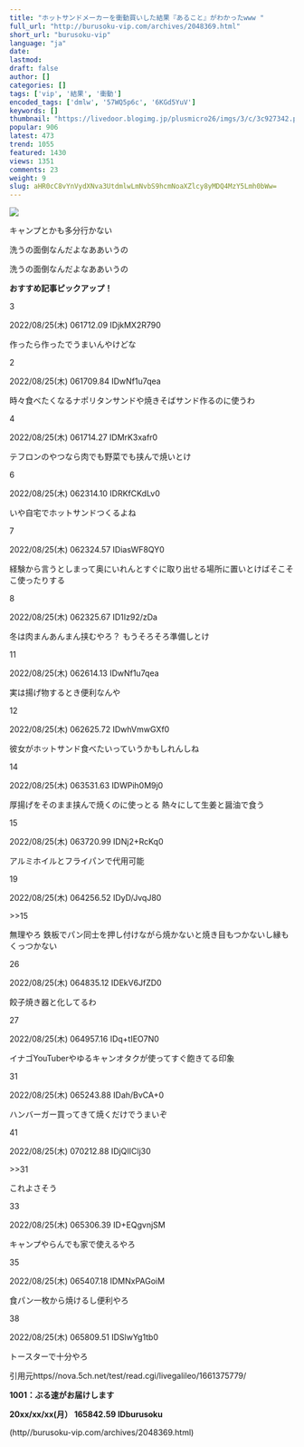 ```yaml
---
title: "ホットサンドメーカーを衝動買いした結果『あること』がわかったwww "
full_url: "http://burusoku-vip.com/archives/2048369.html"
short_url: "burusoku-vip"
language: "ja"
date: 
lastmod: 
draft: false
author: []
categories: []
tags: ['vip', '結果', '衝動']
encoded_tags: ['dmlw', '57WQ5p6c', '6KGd5YuV']
keywords: []
thumbnail: "https://livedoor.blogimg.jp/plusmicro26/imgs/3/c/3c927342.png"
popular: 906
latest: 473
trend: 1055
featured: 1430
views: 1351
comments: 23
weight: 9
slug: aHR0cC8vYnVydXNva3UtdmlwLmNvbS9hcmNoaXZlcy8yMDQ4MzY5Lmh0bWw=
---
```


![](https://livedoor.blogimg.jp/plusmicro26/imgs/3/c/3c927342.png)

<div><p>キャンプとかも多分行かない</p><p>洗うの面倒なんだよなああいうの</p><p>洗うの面倒なんだよなああいうの</p><p><b>おすすめ記事ピックアップ！</b></p> <p class='g-ad1'> </p> <p class='g-ad2'> </p> <p></p> <p>3 <p> 2022/08/25(木) 061712.09 IDjkMX2R790</p></p><p> 作ったら作ったでうまいんやけどな </p> <p>2 <p> 2022/08/25(木) 061709.84 IDwNf1u7qea</p></p><p> 時々食べたくなるナポリタンサンドや焼きそばサンド作るのに使うわ </p> <p>4 <p> 2022/08/25(木) 061714.27 IDMrK3xafr0</p></p><p> テフロンのやつなら肉でも野菜でも挟んで焼いとけ </p> <p>6 <p> 2022/08/25(木) 062314.10 IDRKfCKdLv0</p></p><p> いや自宅でホットサンドつくるよね </p> <p>7 <p> 2022/08/25(木) 062324.57 IDiasWF8QY0</p></p><p> 経験から言うとしまって奥にいれんとすぐに取り出せる場所に置いとけばそこそこ使ったりする </p> <p>8 <p> 2022/08/25(木) 062325.67 ID1Iz92/zDa</p></p><p> 冬は肉まんあんまん挟むやろ？ もうそろそろ準備しとけ </p> <p></p> <p>11 <p> 2022/08/25(木) 062614.13 IDwNf1u7qea</p></p><p> 実は揚げ物するとき便利なんや </p> <p>12 <p> 2022/08/25(木) 062625.72 IDwhVmwGXf0</p></p><p> 彼女がホットサンド食べたいっていうかもしれんしね </p> <p>14 <p> 2022/08/25(木) 063531.63 IDWPih0M9j0</p></p><p> 厚揚げをそのまま挟んで焼くのに使っとる 熱々にして生姜と醤油で食う </p> <p>15 <p> 2022/08/25(木) 063720.99 IDNj2+RcKq0</p></p><p> アルミホイルとフライパンで代用可能 </p> <p>19 <p> 2022/08/25(木) 064256.52 IDyD/JvqJ80</p></p><p> <p class='anchor'>>>15</p> 無理やろ 鉄板でパン同士を押し付けながら焼かないと焼き目もつかないし縁もくっつかない </p> <p>26 <p> 2022/08/25(木) 064835.12 IDEkV6JfZD0</p></p><p> 餃子焼き器と化してるわ </p> <p>27 <p> 2022/08/25(木) 064957.16 IDq+tIEO7N0</p></p><p> イナゴYouTuberやゆるキャンオタクが使ってすぐ飽きてる印象 </p> <p>31 <p> 2022/08/25(木) 065243.88 IDah/BvCA+0</p></p><p> ハンバーガー買ってきて焼くだけでうまいぞ </p> <p>41 <p> 2022/08/25(木) 070212.88 IDjQIIClj30</p></p><p> <p class='anchor'>>>31</p> これよさそう </p> <p>33 <p> 2022/08/25(木) 065306.39 ID+EQgvnjSM</p></p><p> キャンプやらんでも家で使えるやろ </p> <p>35 <p> 2022/08/25(木) 065407.18 IDMNxPAGoiM</p></p><p> 食パン一枚から焼けるし便利やろ </p> <p>38 <p> 2022/08/25(木) 065809.51 IDSlwYg1tb0</p></p><p> トースターで十分やろ </p> <p>引用元https//nova.5ch.net/test/read.cgi/livegalileo/1661375779/</p> <p id='csw_block'></p> <p id='divSP1'> </p> <p><b>1001：ぶる速がお届けします <p> 20xx/xx/xx(月） 165842.59 IDburusoku</p></b></p> <p class='g-ad1'> </p> <p class='g-ad2'> </p> <p id='divSP'> </p> </div>

(http//burusoku-vip.com/archives/2048369.html)
